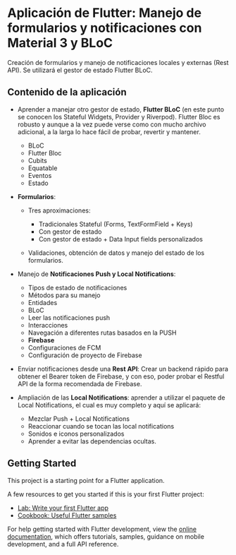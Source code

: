 # Aplicación de Flutter: Manejo de formularios y notificaciones con Material 3 y BLoC

Creación de formularios y manejo de notificaciones locales y externas (Rest API). Se utilizará el gestor de estado Flutter BLoC.

## Contenido de la aplicación

- Aprender a manejar otro gestor de estado, **Flutter BLoC** (en este punto se conocen los Stateful Widgets, Provider y Riverpod). Flutter Bloc es robusto y aunque a la vez puede verse como con mucho archivo adicional, a la larga lo hace fácil de probar, revertir y mantener.

  - BLoC
  - Flutter Bloc
  - Cubits
  - Equatable
  - Eventos
  - Estado

- **Formularios**:

  - Tres aproximaciones:

    - Tradicionales Stateful (Forms, TextFormField + Keys)
    - Con gestor de estado
    - Con gestor de estado + Data Input fields personalizados

  - Validaciones, obtención de datos y manejo del estado de los formularios.

- Manejo de **Notificaciones Push y Local Notifications**:

  - Tipos de estado de notificaciones
  - Métodos para su manejo
  - Entidades
  - BLoC
  - Leer las notificaciones push
  - Interacciones
  - Navegación a diferentes rutas basados en la PUSH
  - **Firebase**
  - Configuraciones de FCM
  - Configuración de proyecto de Firebase

- Enviar notificaciones desde una **Rest API**: Crear un backend rápido para obtener el Bearer token de Firebase, y con eso, poder probar el Restful API de la forma recomendada de Firebase.

- Ampliación de las **Local Notifications**: aprender a utilizar el paquete de Local Notifications, el cual es muy completo y aquí se aplicará:

  - Mezclar Push + Local Notifications
  - Reaccionar cuando se tocan las local notifications
  - Sonidos e iconos personalizados
  - Aprender a evitar las dependencias ocultas.

## Getting Started

This project is a starting point for a Flutter application.

A few resources to get you started if this is your first Flutter project:

- [Lab: Write your first Flutter app](https://docs.flutter.dev/get-started/codelab)
- [Cookbook: Useful Flutter samples](https://docs.flutter.dev/cookbook)

For help getting started with Flutter development, view the
[online documentation](https://docs.flutter.dev/), which offers tutorials,
samples, guidance on mobile development, and a full API reference.

